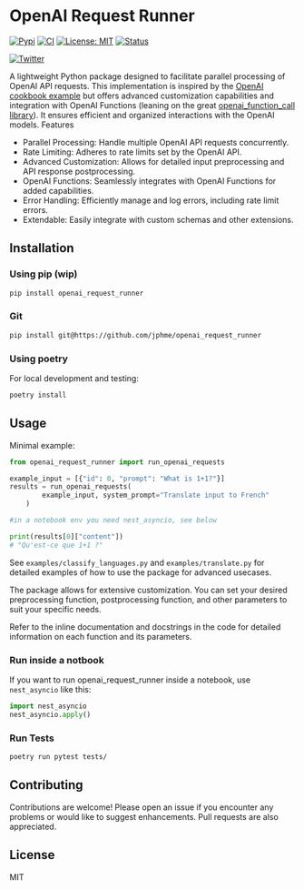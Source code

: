 # OpenAI Request Runner


[![Pypi](https://img.shields.io/pypi/v/openai-request-runner?color=g
)](https://pypi.org/project/openai-request-runner/)
[![CI](https://github.com/jphme/openai_request_runner/actions/workflows/test.yml/badge.svg)](https://github.com/jphme/openai_request_runner/actions/workflows/test.yml)
[![License: MIT](https://img.shields.io/badge/License-MIT-g.svg)](https://opensource.org/licenses/MIT)
[![Status](https://img.shields.io/pypi/status/openai-request-runner
)](https://pypi.org/project/openai-request-runner/)


[![Twitter](https://img.shields.io/twitter/follow/jphme
)](https://twitter.com/jphme)

A lightweight Python package designed to facilitate parallel processing of OpenAI API requests. This implementation is inspired by the [OpenAI cookbook example](https://github.com/openai/openai-cookbook/blob/main/examples/api_request_parallel_processor.py) but offers advanced customization capabilities and integration with OpenAI Functions (leaning on the great [openai_function_call library](https://github.com/jxnl/openai_function_call)). It ensures efficient and organized interactions with the OpenAI models.
Features

* Parallel Processing: Handle multiple OpenAI API requests concurrently.
* Rate Limiting: Adheres to rate limits set by the OpenAI API.
* Advanced Customization: Allows for detailed input preprocessing and API response postprocessing.
* OpenAI Functions: Seamlessly integrates with OpenAI Functions for added capabilities.
* Error Handling: Efficiently manage and log errors, including rate limit errors.
* Extendable: Easily integrate with custom schemas and other extensions.

## Installation
### Using pip (wip)

```bash
pip install openai_request_runner
```

### Git

```bash
pip install git@https://github.com/jphme/openai_request_runner
```
### Using poetry

For local development and testing:

```bash
poetry install
```
## Usage

Minimal example:
```python
from openai_request_runner import run_openai_requests

example_input = [{"id": 0, "prompt": "What is 1+1?"}]
results = run_openai_requests(
        example_input, system_prompt="Translate input to French"
    )

#in a notebook env you need nest_asyncio, see below

print(results[0]["content"])
# "Qu'est-ce que 1+1 ?"
```

See `examples/classify_languages.py` and `examples/translate.py` for detailed examples of how to use the package for advanced usecases.

The package allows for extensive customization. You can set your desired preprocessing function, postprocessing function, and other parameters to suit your specific needs.

Refer to the inline documentation and docstrings in the code for detailed information on each function and its parameters.

### Run inside a notbook

If you want to run openai_request_runner inside a notebook, use `nest_asyncio` like this:

```python
import nest_asyncio
nest_asyncio.apply()
```


### Run Tests

```bash
poetry run pytest tests/
```

## Contributing

Contributions are welcome! Please open an issue if you encounter any problems or would like to suggest enhancements. Pull requests are also appreciated.

## License

MIT